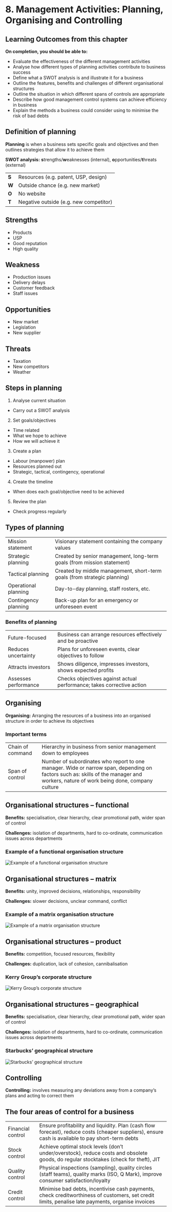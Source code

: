 # 8. Management Activities: Planning, Organising and Controlling

## Learning Outcomes from this chapter

**On completion, you should be able to:**

- Evaluate the effectiveness of the different management activities
- Analyse how different types of planning activities contribute to business success
- Define what a SWOT analysis is and illustrate it for a business
- Outline the features, benefits and challenges of different organisational structures
- Outline the situation in which different spans of controls are appropriate
- Describe how good management control systems can achieve efficiency in business
- Explain the methods a business could consider using to minimise the risk of bad debts

## Definition of planning

**Planning** is when a business sets specific goals and objectives and then outlines strategies that allow it to achieve them

**SWOT analysis:** **s**trengths/**w**eaknesses (internal), **o**pportunities/**t**hreats (external)

| | |
|-|-|
| **S** | Resources (e.g. patent, USP, design) |
| **W** | Outside chance (e.g. new market) |
| **O** | No website |
| **T** | Negative outside (e.g. new competitor) |

<!--card-->

## Strengths
- Products
- USP
- Good reputation
- High quality

<!--card-->

## Weakness
- Production issues
- Delivery delays
- Customer feedback
- Staff issues

<!--card-->

## Opportunities
- New market
- Legislation
- New supplier

<!--card-->

## Threats
- Taxation
- New competitors
- Weather

<!--card-->

## Steps in planning

1. Analyse current situation
- Carry out a SWOT analysis
2. Set goals/objectives
- Time related
- What we hope to achieve
- How we will achieve it
3. Create a plan
- Labour (manpower) plan
- Resources planned out
- Strategic, tactical, contingency, operational
4. Create the timeline
- When does each goal/objective need to be achieved
5. Review the plan
- Check progress regularly

<!--card-->

## Types of planning

| | |
|-|-|
| Mission statement | Visionary statement containing the company values |
| Strategic planning | Created by senior management, long-term goals (from mission statement)|
| Tactical planning | Created by middle management, short-term goals (from strategic planning)|
| Operational planning | Day-to-day planning, staff rosters, etc. |
| Contingency planning | Back-up plan for an emergency or unforeseen event |

<!--card-->

### Benefits of planning

| | |
|-|-|
| Future-focused | Business can arrange resources effectively and be proactive |
| Reduces uncertainty | Plans for unforeseen events, clear objectives to follow |
| Attracts investors | Shows diligence, impresses investors, shows expected profits |
| Assesses performance | Checks objectives against actual performance; takes corrective action |

<!--card-->

## Organising

**Organising:** Arranging the resources of a business into an organised structure in order to achieve its objectives

### Important terms

| | |
|-|-|
| Chain of command | Hierarchy in business from senior management down to employees |
| Span of control | Number of subordinates who report to one manager. Wide or narrow span, depending on factors such as: skills of the manager and workers, nature of work being done, company culture |

<!--card-->

## Organisational structures – functional

**Benefits:** specialisation, clear hierarchy, clear promotional path, wider span of control

**Challenges:** isolation of departments, hard to co-ordinate, communication issues across departments

### Example of a functional organisation structure

![Example of a functional organisation structure](08-management-activities-planning-organising-and-controlling/functional.png)

<!--card-->

## Organisational structures – matrix

**Benefits:** unity, improved decisions, relationships, responsibility

**Challenges:** slower decisions, unclear command, conflict

### Example of a matrix organisation structure

![Example of a matrix organisation structure](08-management-activities-planning-organising-and-controlling/matrix.png)

<!--card-->

## Organisational structures – product

**Benefits:** competition, focused resources, flexibility

**Challenges:** duplication, lack of cohesion, cannibalisation

### Kerry Group’s corporate structure 

![Kerry Group’s corporate structure](08-management-activities-planning-organising-and-controlling/kerry.png)

<!--card-->

## Organisational structures – geographical

**Benefits:** specialisation, clear hierarchy, clear promotional path, wider span of control

**Challenges:** isolation of departments, hard to co-ordinate, communication issues across departments

### Starbucks’ geographical structure

![Starbucks’ geographical structure](08-management-activities-planning-organising-and-controlling/starbucks.png)

<!--card-->

## Controlling

**Controlling:** involves measuring any deviations away from a company’s plans and acting to correct them

<!--card-->

## The four areas of control for a business

| | |
|-|-|
| Financial control | Ensure profitability and liquidity. Plan (cash flow forecast), reduce costs (cheaper suppliers), ensure cash is available to pay short-term debts |
| Stock control | Achieve optimal stock levels (don’t under/overstock), reduce costs and obsolete goods, do regular stocktakes (check for theft), JIT |
| Quality control | Physical inspections (sampling), quality circles (staff teams), quality marks (ISO, Q Mark), improve consumer satisfaction/loyalty  |
| Credit control | Minimise bad debts, incentivise cash payments, check creditworthiness of customers, set credit limits, penalise late payments, organise invoices |
